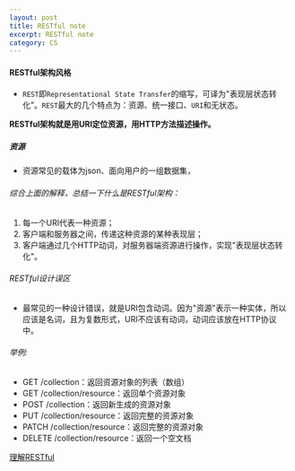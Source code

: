 ```yaml
---
layout: post
title: RESTful note
excerpt: RESTful note
category: CS
---
```


#### RESTful架构风格

- `REST`即`Representational State Transfer`的缩写，可译为"表现层状态转化”。`REST`最大的几个特点为：资源、统一接口、`URI`和无状态。

**RESTful架构就是用URI定位资源，用HTTP方法描述操作。**

##### 资源

- 资源常见的载体为json、面向用户的一组数据集，

###### 综合上面的解释，总结一下什么是RESTful架构：

1. 每一个URI代表一种资源；
2. 客户端和服务器之间，传递这种资源的某种表现层；
3. 客户端通过几个HTTP动词，对服务器端资源进行操作，实现"表现层状态转化"。

###### RESTful设计误区

- 最常见的一种设计错误，就是URI包含动词。因为"资源"表示一种实体，所以应该是名词，且为复数形式，URI不应该有动词，动词应该放在HTTP协议中。

###### 举例:

- GET /collection：返回资源对象的列表（数组）
- GET /collection/resource：返回单个资源对象
- POST /collection：返回新生成的资源对象
- PUT /collection/resource：返回完整的资源对象
- PATCH /collection/resource：返回完整的资源对象
- DELETE /collection/resource：返回一个空文档

[理解RESTful](http://www.ruanyifeng.com/blog/2011/09/restful.html)

